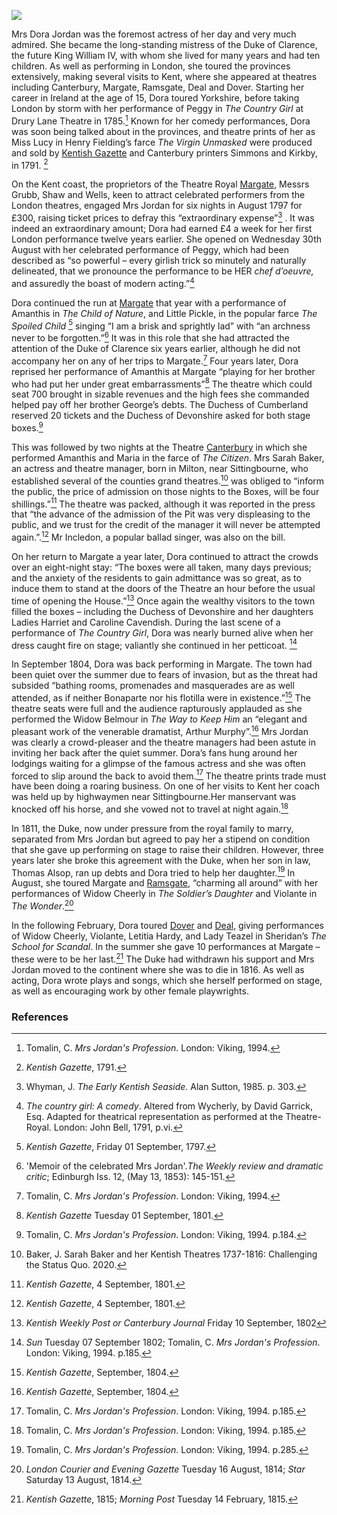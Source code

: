 <a href="https://dev.visual-essays.app"><img src="https://dev-visual-essays.netlify.app/images/ve-button.png"></a>
<param ve-config title="Dora Jordan (1761-1816)" author="Michelle Crowther" layout="vtl" 
banner="xxxx">

<param ve-entity eid="Q618045" aliases="Margate">
<param ve-entity eid="Q29303" aliases="Canterbury">
<param ve-entity eid="Q179224" aliases="Dover">
<param ve-entity eid="Q1011096" aliases="Deal">
<param ve-entity eid="Q736439" aliases="Ramsgate">
<param ve-entity eid="Q1626044" aliases="Sittingbourne">

Mrs Dora Jordan was the foremost actress of her day and very much admired. She became the long-standing mistress of the Duke of Clarence, the future King William IV, with whom she lived for many years and had ten children. As well as performing in London, she toured the provinces extensively, making several visits to Kent, where she appeared at theatres including Canterbury, Margate, Ramsgate, Deal and Dover. Starting her career in Ireland at the age of 15, Dora toured Yorkshire, before taking London by storm with her performance of Peggy in _The Country Girl_ at Drury Lane Theatre in 1785.[^ref1] Known for her comedy performances, Dora was soon being talked about in the provinces, and theatre prints of her as Miss Lucy in Henry Fielding’s farce _The Virgin Unmasked_ were produced and sold by [Kentish Gazette](/18c/18c-kentish-gazette) and Canterbury printers Simmons and Kirkby, in 1791. [^ref2] 
<param ve-image url="images/jordan.JPG" label="Mrs Jordan as Fidelia in The Plain-dealer, 1798" attribution="Martin Crowther">

On the Kent coast, the proprietors of the Theatre Royal [Margate,](/19c/19c-margate) Messrs Grubb, Shaw and Wells, keen to attract celebrated performers from the London theatres, engaged Mrs Jordan for six nights in August 1797 for £300, raising ticket prices to defray this “extraordinary expense”[^ref3] . It was indeed an extraordinary amount; Dora had earned £4 a week for her first London performance twelve years earlier. She opened on Wednesday 30th August with her celebrated performance of Peggy, which had been described as “so powerful – every girlish trick so minutely and naturally delineated, that we pronounce the performance to be HER _chef d’oeuvre,_ and assuredly the boast of modern acting.”[^ref4]    
<param ve-image url="https://upload.wikimedia.org/wikipedia/commons/3/3b/Theatre_Royal%2C_Margate-geograph.org.uk-2281466.jpg" label="Theatre Royal, Margate" attribution="David Anstiss/ Theatre Royal, Margate"> 

Dora continued the run at [Margate](/19c/19c-margate) that year with a performance of Amanthis in _The Child of Nature_, and Little Pickle, in the popular farce _The Spoiled Child_ [^ref5] singing “I am a brisk and sprightly lad” with “an archness never to be forgotten.”[^ref6] It was in this role that she had attracted the attention of the Duke of Clarence six years earlier, although he did not accompany her on any of her trips to Margate.[^ref7]  Four years later, Dora reprised her performance of Amanthis at Margate “playing for her brother who had put her under great embarrassments”[^ref8]  The theatre which could seat 700 brought in sizable revenues and the high fees she commanded helped pay off her brother George’s debts. The Duchess of Cumberland reserved 20 tickets and the Duchess of Devonshire asked for both stage boxes.[^ref9]  
<param ve-image url="images/King-William-IV.jpg" label="King William IV by Sir Martin Archer Shee oil on canvas, circa 1800. NPG 2199" attribution="© National Portrait Gallery, London">

This was followed by two nights at the Theatre [Canterbury](/19c/19c-canterbury) in which she performed Amanthis and Maria in the farce of _The Citizen_. Mrs Sarah Baker, an actress and theatre manager, born in Milton, near Sittingbourne, who established several of the counties grand theatres.[^ref10] was obliged to “inform the public, the price of admission on those nights to the Boxes, will be four shillings.”[^ref11] The  theatre was packed, although it was reported in the press that “the advance of the admission of the Pit was very displeasing to the public, and we trust for the credit of the manager it will never be attempted again.”.[^ref12] Mr Incledon, a popular ballad singer, was also on the bill.
<param ve-image url="images/orangestreet.jpg" label="Site of Mrs Baker's Canterbury Theatre" attribution="© Martin Crowther">

On her return to Margate a year later, Dora continued to attract the crowds over an eight-night stay: “The boxes were all taken, many days previous; and the anxiety of the residents to gain admittance was so great, as to induce them to stand at the doors of the Theatre an hour before the usual time of opening the House.”[^ref13]  Once again the wealthy visitors to the town filled the boxes – including the Duchess of Devonshire and her daughters Ladies Harriet and Caroline Cavendish. During the last scene of a performance of _The Country Girl_, Dora was nearly burned alive when her dress caught fire on stage; valiantly she continued in her petticoat. [^ref14] 

In September 1804, Dora was back performing in Margate. The town had been quiet over the summer due to fears of invasion, but as the threat had subsided “bathing rooms, promenades and masquerades are as well attended, as if neither Bonaparte nor his flotilla were in existence.”[^ref15] The theatre seats were full and the audience rapturously applauded as she performed the Widow Belmour in _The Way to Keep Him_ an “elegant and pleasant work of the venerable dramatist, Arthur Murphy”.[^ref16] Mrs Jordan was clearly a crowd-pleaser and the theatre managers had been astute in inviting her back after the quiet summer. Dora’s fans hung around her lodgings waiting for a glimpse of the famous actress and she was often forced to slip around the back to avoid them.[^ref17] The theatre prints trade must have been doing a roaring business. On one of her visits to Kent her coach was held up by highwaymen near Sittingbourne.Her manservant was knocked off his horse, and she vowed not to travel at night again.[^ref18]

In 1811, the Duke, now under pressure from the royal family to marry, separated from Mrs Jordan but agreed to pay her a stipend on condition that she gave up performing on stage to raise their children. However, three years later she broke this agreement with the Duke, when her son in law, Thomas Alsop, ran up debts and Dora tried to help her daughter.[^ref19] In August, she toured Margate and [Ramsgate](/19c/19c-ramsgate), “charming all around” with her performances of Widow Cheerly in _The Soldier’s Daughter_ and Violante in _The Wonder_.[^ref20]  

In the following February, Dora toured [Dover](/19c/19c-dover) and [Deal](/19c/19c-deal), giving performances of Widow Cheerly, Violante, Letitia Hardy, and Lady Teazel in Sheridan’s _The School for Scandal_. In the summer she gave 10 performances at Margate – these were to be her last.[^ref21] The Duke had  withdrawn his support and Mrs Jordan moved to the continent where she was to die in 1816. As well as acting, Dora wrote plays and songs, which she herself performed on stage, as well as encouraging work by other female playwrights.

### References

[^ref1]: Tomalin, C. _Mrs Jordan's Profession_. London: Viking, 1994.   
[^ref2]: _Kentish Gazette_, 1791.   
[^ref3]: Whyman, J. _The Early Kentish Seaside._ Alan Sutton, 1985. p. 303.   
[^ref4]: _The country girl: A comedy_. Altered from Wycherly, by David Garrick, Esq. Adapted for theatrical representation as performed at the Theatre-Royal. London: John Bell, 1791, p.vi.  
[^ref5]: _Kentish Gazette_, Friday 01 September, 1797.   
[^ref6]: 'Memoir of the celebrated Mrs Jordan'._The Weekly review and dramatic critic_; Edinburgh Iss. 12,  (May 13, 1853): 145-151.   
[^ref7]: Tomalin, C. _Mrs Jordan's Profession_. London: Viking, 1994.   
[^ref8]: _Kentish Gazette_ Tuesday 01 September, 1801.   
[^ref9]: Tomalin, C. _Mrs Jordan's Profession_. London: Viking, 1994. p.184.   
[^ref10]: Baker, J. Sarah Baker and her Kentish Theatres 1737-1816: Challenging the Status Quo. 2020.   
[^ref11]: _Kentish Gazette_, 4 September, 1801.   
[^ref12]: _Kentish Gazette_, 4 September, 1801.  
[^ref13]: _Kentish Weekly Post or Canterbury Journal_ Friday 10 September, 1802   
[^ref14]: _Sun_ Tuesday 07 September 1802; Tomalin, C. _Mrs Jordan's Profession_. London: Viking, 1994. p.185.
[^ref15]: _Kentish Gazette_, September, 1804.
[^ref16]: _Kentish Gazette_, September, 1804.
[^ref17]: Tomalin, C. _Mrs Jordan's Profession_. London: Viking, 1994. p.185.   
[^ref18]: Tomalin, C. _Mrs Jordan's Profession_. London: Viking, 1994. p.185.   
[^ref19]: Tomalin, C. _Mrs Jordan's Profession_. London: Viking, 1994. p.285.   
[^ref20]: _London Courier and Evening Gazette_ Tuesday 16 August, 1814;  _Star_ Saturday 13 August, 1814.
[^ref21]: _Kentish Gazette_, 1815; _Morning Post_ Tuesday 14 February, 1815.

